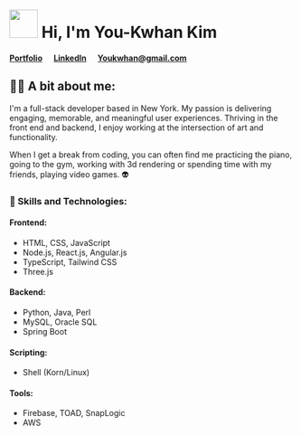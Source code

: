 # <img src="https://raw.githubusercontent.com/MartinHeinz/MartinHeinz/master/wave.gif" width="50" height="50"/> Hi, I'm You-Kwhan Kim

#### <a href="https://youkwhankim.netlify.app/" target="_blank">Portfolio</a>&nbsp;&nbsp;&nbsp;&nbsp;&nbsp;&nbsp;<a href="https://www.linkedin.com/in/Youkwhan/" target="_blank">LinkedIn</a>&nbsp;&nbsp;&nbsp;&nbsp;&nbsp;&nbsp;<a href="mailto: Youkwhan@gmail.com" target="_blank">Youkwhan@gmail.com</a>

## 🙋‍♂️ A bit about me:
I'm a full-stack developer based in New York. My passion is delivering engaging, memorable, and meaningful user experiences. Thriving in the front end and backend, I enjoy working at the intersection of art and functionality.

When I get a break from coding, you can often find me practicing the piano, going to the gym, working with 3d rendering or spending time with my friends, playing video games. 👽 

### 🚀 Skills and Technologies:
#### Frontend:
- HTML, CSS, JavaScript
- Node.js, React.js, Angular.js
- TypeScript, Tailwind CSS
- Three.js
#### Backend:
- Python, Java, Perl
- MySQL, Oracle SQL
- Spring Boot
#### Scripting:
- Shell (Korn/Linux)
#### Tools:
- Firebase, TOAD, SnapLogic
- AWS
